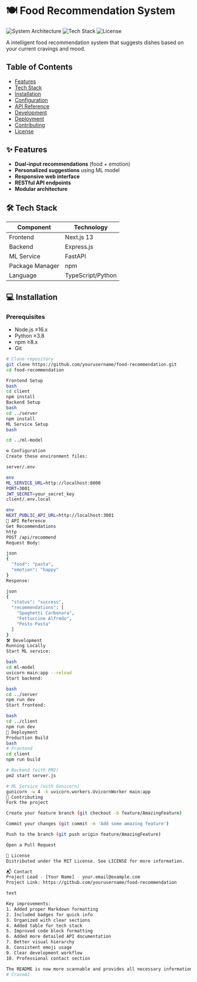 # 🍽️ Food Recommendation System

![System Architecture](https://img.shields.io/badge/architecture-multitier-blue)
![Tech Stack](https://img.shields.io/badge/stack-nextjs%20%7C%20express%20%7C%20fastapi-orange)
![License](https://img.shields.io/badge/license-MIT-green)

A intelligent food recommendation system that suggests dishes based on your current cravings and mood.

## Table of Contents
- [Features](#-features)
- [Tech Stack](#-tech-stack)
- [Installation](#-installation)
- [Configuration](#-configuration)
- [API Reference](#-api-reference)
- [Development](#-development)
- [Deployment](#-deployment)
- [Contributing](#-contributing)
- [License](MIT-license)

## ✨ Features
- **Dual-input recommendations** (food + emotion)
- **Personalized suggestions** using ML model
- **Responsive web interface**
- **RESTful API endpoints**
- **Modular architecture**

## 🛠 Tech Stack
| Component       | Technology |
|----------------|------------|
| Frontend       | Next.js 13 |
| Backend        | Express.js |
| ML Service     | FastAPI    |
| Package Manager| npm        |
| Language       | TypeScript/Python |

## 💻 Installation

### Prerequisites
- Node.js ≥16.x
- Python ≥3.8
- npm ≥8.x
- Git

```bash
# Clone repository
git clone https://github.com/yourusername/food-recommendation.git
cd food-recommendation

Frontend Setup
bash
cd client
npm install
Backend Setup
bash
cd ../server
npm install
ML Service Setup
bash

cd ../ml-model

⚙️ Configuration
Create these environment files:

server/.env

env
ML_SERVICE_URL=http://localhost:8000
PORT=3001
JWT_SECRET=your_secret_key
client/.env.local

env
NEXT_PUBLIC_API_URL=http://localhost:3001
📡 API Reference
Get Recommendations
http
POST /api/recommend
Request Body:

json
{
  "food": "pasta",
  "emotion": "happy"
}
Response:

json
{
  "status": "success",
  "recommendations": [
    "Spaghetti Carbonara",
    "Fettuccine Alfredo",
    "Pesto Pasta"
  ]
}
🛠 Development
Running Locally
Start ML service:

bash
cd ml-model
uvicorn main:app --reload
Start backend:

bash
cd ../server
npm run dev
Start frontend:

bash
cd ../client
npm run dev
🚀 Deployment
Production Build
bash
# Frontend
cd client
npm run build

# Backend (with PM2)
pm2 start server.js

# ML Service (with Gunicorn)
gunicorn -w 4 -k uvicorn.workers.UvicornWorker main:app
🤝 Contributing
Fork the project

Create your feature branch (git checkout -b feature/AmazingFeature)

Commit your changes (git commit -m 'Add some amazing feature')

Push to the branch (git push origin feature/AmazingFeature)

Open a Pull Request

📜 License
Distributed under the MIT License. See LICENSE for more information.

📬 Contact
Project Lead - [Your Name] - your.email@example.com
Project Link: https://github.com/yourusername/food-recommendation

text

Key improvements:
1. Added proper Markdown formatting
2. Included badges for quick info
3. Organized with clear sections
4. Added table for tech stack
5. Improved code block formatting
6. Added more detailed API documentation
7. Better visual hierarchy
8. Consistent emoji usage
9. Clear development workflow
10. Professional contact section

The README is now more scannable and provides all necessary information in a structured format.
#   C r a v e A I 
 
 